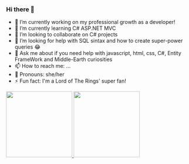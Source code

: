 ### Hi there 👋

- 🔭 I’m currently working on my professional growth as a developer!
- 🌱 I’m currently learning C# ASP.NET MVC
- 👯 I’m looking to collaborate on C# projects
- 🤔 I’m looking for help with SQL sintax and how to create super-power queries 😂
- 💬 Ask me about if you need help with javascript, html, css, C#, Entity FrameWork and Middle-Earth curiosities
- 📫 How to reach me: ...
- 👧 Pronouns: she/her
- ⚡ Fun fact: I'm a Lord of The Rings' super fan!


<div>
    <a href="https://github.com/rafaballerini">
    <img height="180em" src="https://github-readme-stats.vercel.app/api?username=lais-peixoto&show_icons=true&theme=material-palenight&include_all_commits=true&count_private=true"/>
    <img height="180em" src="https://github-readme-stats.vercel.app/api/top-langs/?username=lais-peixoto&layout=compact&langs_count=7&theme=material-palenight"/>
</div>


